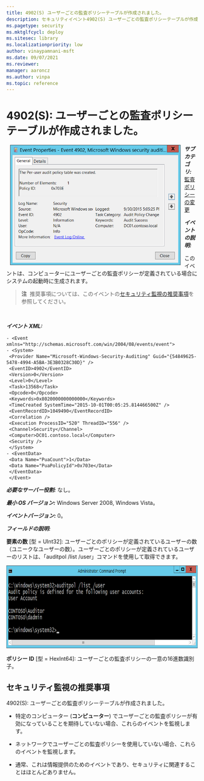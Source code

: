 ```yaml
---
title: 4902(S) ユーザーごとの監査ポリシーテーブルが作成されました。
description: セキュリティイベント4902(S) ユーザーごとの監査ポリシーテーブルが作成されましたについて説明します。
ms.pagetype: security
ms.mktglfcycl: deploy
ms.sitesec: library
ms.localizationpriority: low
author: vinaypamnani-msft
ms.date: 09/07/2021
ms.reviewer: 
manager: aaroncz
ms.author: vinpa
ms.topic: reference
---
```


# 4902(S): ユーザーごとの監査ポリシーテーブルが作成されました。


<img src="images/event-4902.png" alt="Event 4902 illustration" width="449" height="317" hspace="10" align="left" />

***サブカテゴリ:***&nbsp;[監査ポリシーの変更](audit-audit-policy-change.md)

***イベントの説明:***

このイベントは、コンピューターにユーザーごとの監査ポリシーが定義されている場合にシステムの起動時に生成されます。

> **注**&nbsp;&nbsp;推奨事項については、このイベントの[セキュリティ監視の推奨事項](#security-monitoring-recommendations)を参照してください。

<br clear="all">

***イベント XML:***
```
- <Event xmlns="http://schemas.microsoft.com/win/2004/08/events/event">
- <System>
 <Provider Name="Microsoft-Windows-Security-Auditing" Guid="{54849625-5478-4994-A5BA-3E3B0328C30D}" /> 
 <EventID>4902</EventID> 
 <Version>0</Version> 
 <Level>0</Level> 
 <Task>13568</Task> 
 <Opcode>0</Opcode> 
 <Keywords>0x8020000000000000</Keywords> 
 <TimeCreated SystemTime="2015-10-01T00:05:25.814466500Z" /> 
 <EventRecordID>1049490</EventRecordID> 
 <Correlation /> 
 <Execution ProcessID="520" ThreadID="556" /> 
 <Channel>Security</Channel> 
 <Computer>DC01.contoso.local</Computer> 
 <Security /> 
 </System>
- <EventData>
 <Data Name="PuaCount">1</Data> 
 <Data Name="PuaPolicyId">0x703e</Data> 
 </EventData>
 </Event>

```

***必要なサーバー役割:*** なし。

***最小 OS バージョン:*** Windows Server 2008, Windows Vista。

***イベントバージョン:*** 0。

***フィールドの説明:***

**要素の数** \[型 = UInt32\]: ユーザーごとのポリシーが定義されているユーザーの数（ユニークなユーザーの数）。ユーザーごとのポリシーが定義されているユーザーのリストは、「auditpol /list /user」コマンドを使用して取得できます。

<img src="images/auditpol-list-user.png" alt="Auditpol list user illustration" width="775" height="218" />

**ポリシー ID** \[型 = HexInt64\]: ユーザーごとの監査ポリシーの一意の16進数識別子。

## セキュリティ監視の推奨事項

4902(S): ユーザーごとの監査ポリシーテーブルが作成されました。

-   特定のコンピューター (**コンピューター**) でユーザーごとの監査ポリシーが有効になっていることを期待していない場合、これらのイベントを監視します。

-   ネットワークでユーザーごとの監査ポリシーを使用していない場合、これらのイベントを監視します。

-   通常、これは情報提供のためのイベントであり、セキュリティに関連することはほとんどありません。
